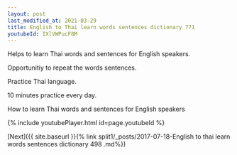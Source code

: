 ```yaml
---
layout: post
last_modified_at: 2021-03-29
title: English to Thai learn words sentences dictionary 771 
youtubeId: IXlVWPucF8M
---
```

 
 
Helps to learn Thai words and sentences for English speakers.

Opportunitiy to repeat the words sentences. 

Practice Thai language. 
 
10 minutes practice every day. 
 
How to learn Thai words and sentences for English speakers 
 
{% include youtubePlayer.html id=page.youtubeId %}
 
 
[Next]({{ site.baseurl }}{% link  split1/_posts/2017-07-18-English to thai learn words sentences dictionary 498 .md%})
 
